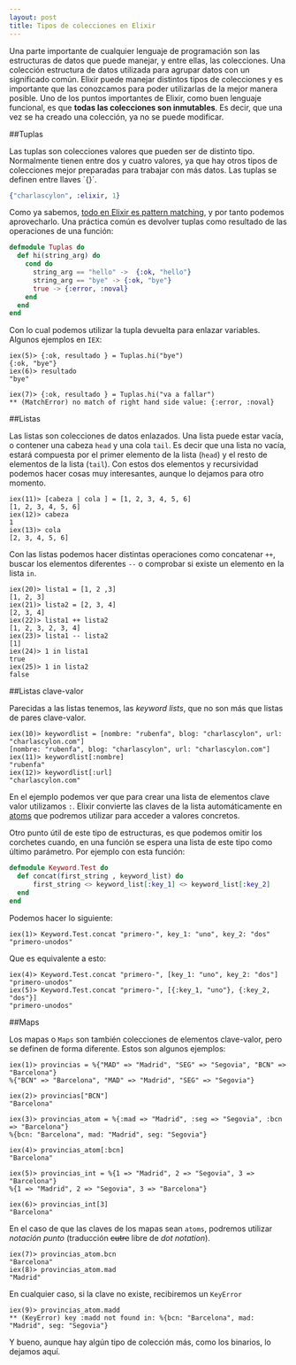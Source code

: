 ```yaml
---
layout: post
title: Tipos de colecciones en Elixir
---
```


Una parte importante de cualquier lenguaje de programación son las estructuras de datos que puede manejar, y entre ellas, las colecciones. Una colección estructura de datos utilizada para agrupar datos
con un significado común. Elixir puede manejar distintos tipos de colecciones y es importante que las conozcamos para poder utilizarlas de la mejor manera posible. Uno de los puntos importantes de 
Elixir, como buen lenguaje funcional, es que **todas las colecciones son inmutables**. Es decir, que una vez se ha creado una colección, ya no se puede modificar.

##Tuplas

Las tuplas son colecciones valores que pueden ser de distinto tipo. Normalmente tienen entre dos y cuatro valores, ya que hay otros tipos de colecciones mejor preparadas para trabajar con más datos. Las
tuplas se definen entre llaves `{}´.

```elixir
{"charlascylon", :elixir, 1}
```

Como ya sabemos, [todo en Elixir es pattern matching](www.charlascylon.com/2016-02-24-Elixir-y-el-pattern-matching), y por tanto podemos aprovecharlo. Una práctica común es devolver tuplas como resultado
de las operaciones de una función:

```elixir
defmodule Tuplas do
  def hi(string_arg) do        
    cond do
      string_arg == "hello" ->  {:ok, "hello"}
      string_arg == "bye" -> {:ok, "bye"}
      true -> {:error, :noval}
    end
  end
end
```
Con lo cual podemos utilizar la tupla devuelta para enlazar variables. Algunos ejemplos en `IEX`:

```
iex(5)> {:ok, resultado } = Tuplas.hi("bye")
{:ok, "bye"}
iex(6)> resultado
"bye"

iex(7)> {:ok, resultado } = Tuplas.hi("va a fallar")
** (MatchError) no match of right hand side value: {:error, :noval}
```

##Listas

Las listas son colecciones de datos enlazados. Una lista puede estar vacía, o contener una cabeza `head` y una cola `tail`. Es decir que una lista no vacía, estará compuesta por el primer elemento de la lista (`head`)
y el resto de elementos de la lista (`tail`). Con estos dos elementos y recursividad podemos hacer cosas muy interesantes, aunque lo dejamos para otro momento.

```
iex(11)> [cabeza | cola ] = [1, 2, 3, 4, 5, 6]
[1, 2, 3, 4, 5, 6]
iex(12)> cabeza
1
iex(13)> cola
[2, 3, 4, 5, 6]
```

Con las listas podemos hacer distintas operaciones como concatenar `++`, buscar los elementos diferentes `--` o comprobar si existe un elemento en la lista `in`.

```
iex(20)> lista1 = [1, 2 ,3]
[1, 2, 3]
iex(21)> lista2 = [2, 3, 4]
[2, 3, 4]
iex(22)> lista1 ++ lista2
[1, 2, 3, 2, 3, 4]
iex(23)> lista1 -- lista2
[1]
iex(24)> 1 in lista1
true
iex(25)> 1 in lista2
false 
```
 
##Listas clave-valor

Parecidas a las listas tenemos, las *keyword lists*, que no son más que listas de pares clave-valor. 

```
iex(10)> keywordlist = [nombre: "rubenfa", blog: "charlascylon", url: "charlascylon.com"]
[nombre: "rubenfa", blog: "charlascylon", url: "charlascylon.com"]
iex(11)> keywordlist[:nombre]
"rubenfa"
iex(12)> keywordlist[:url]
"charlascylon.com"
```

En el ejemplo podemos ver que para crear una lista de elementos clave valor utilizamos `:`. Elixir convierte las claves de la lista automáticamente en [atoms](http://www.charlascylon.com/2016-03-02-los-atoms-en-elixir) que podremos utilizar para acceder a valores
concretos.

Otro punto útil de este tipo de estructuras, es que podemos omitir los corchetes cuando, en una función se espera una lista de este tipo como último parámetro. Por ejemplo con esta función:

```Elixir
defmodule Keyword.Test do    
  def concat(first_string , keyword_list) do   
      first_string <> keyword_list[:key_1] <> keyword_list[:key_2]
  end  
end
```
Podemos hacer lo siguiente:

```
iex(1)> Keyword.Test.concat "primero-", key_1: "uno", key_2: "dos"
"primero-unodos" 
```

Que es equivalente a esto:

``` 
iex(4)> Keyword.Test.concat "primero-", [key_1: "uno", key_2: "dos"]
"primero-unodos"
iex(5)> Keyword.Test.concat "primero-", [{:key_1, "uno"}, {:key_2, "dos"}]
"primero-unodos"
```
  
 ##Maps
 
 Los mapas o  `Maps` son también colecciones de elementos clave-valor, pero se definen de forma diferente. Estos son algunos ejemplos:

``` 
iex(1)> provincias = %{"MAD" => "Madrid", "SEG" => "Segovia", "BCN" => "Barcelona"}
%{"BCN" => "Barcelona", "MAD" => "Madrid", "SEG" => "Segovia"}

iex(2)> provincias["BCN"]
"Barcelona"

iex(3)> provincias_atom = %{:mad => "Madrid", :seg => "Segovia", :bcn => "Barcelona"}
%{bcn: "Barcelona", mad: "Madrid", seg: "Segovia"}

iex(4)> provincias_atom[:bcn]
"Barcelona"

iex(5)> provincias_int = %{1 => "Madrid", 2 => "Segovia", 3 => "Barcelona"}
%{1 => "Madrid", 2 => "Segovia", 3 => "Barcelona"}

iex(6)> provincias_int[3]
"Barcelona"
```

En el caso de que las claves de los mapas sean `atoms`, podremos utilizar *notación punto* (traducción ~~cutre~~ libre de *dot notation*).

```
iex(7)> provincias_atom.bcn
"Barcelona"
iex(8)> provincias_atom.mad
"Madrid"
```

En cualquier caso, si la clave no existe, recibiremos un `KeyError`

```
iex(9)> provincias_atom.madd
** (KeyError) key :madd not found in: %{bcn: "Barcelona", mad: "Madrid", seg: "Segovia"}
```

Y bueno, aunque hay algún tipo de colección más, como los binarios, lo dejamos aquí. 